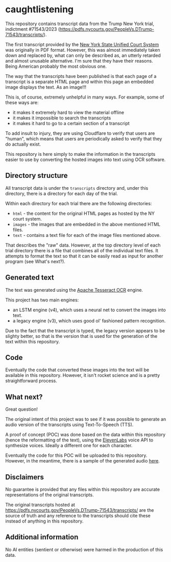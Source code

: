 # caughtlistening

This repository contains transcript data from the Trump New York trial, indictment #71543/2023 (https://pdfs.nycourts.gov/PeopleVs.DTrump-71543/transcripts/).

The first transcript provided by the [New York State Unified Court System](https://ww2.nycourts.gov/press/index.shtml) was originally in PDF format.  However, this was almost immediately taken down and replaced by, what can only be described as, an utterly retarded and almost unusable alternative.  I'm sure that they have their reasons.  Being American probably the most obvious one.

The way that the transcripts have been published is that each page of a transcript is a separate HTML page and within this page an embedded image displays the text.  As an image!!!

This is, of course, extremely unhelpful in many ways.
For example, some of these ways are:
* it makes it extremely hard to view the material offline
* it makes it impossible to search the transcripts
* it makes it hard to go to a certain section of a transcript

To add insult to injury, they are using Cloudflare to verify that users are "human", which means that users are periodically asked to verify that they do actually exist.

This repository is here simply to make the information in the transcripts easier to use by converting the hosted images into text using OCR software.

## Directory structure

All transcript data is under the `transcripts` directory and, under this directory, there is a directory for each day of the trial.

Within each directory for each trial there are the following directories:
* `html` - the content for the original HTML pages as hosted by the NY court system.
* `images` - the images that are embedded in the above mentioned HTML files.
* `text` - contains a text file for each of the image files mentioned above.

That describes the "raw" data.  However, at the top directory level of each trial directory there is a file that combines all of the individual text files.  It attempts to format the text so that it can be easily read as input for another program (see What's next?).

## Generated text

The text was generated using the [Apache Tesseract OCR](https://github.com/tesseract-ocr/tesseract) engine.

This project has two main engines:
* an LSTM engine (v4), which uses a neural net to convert the images into text.
* a legacy engine (v3), which uses good ol' fashioned pattern recognition.

Due to the fact that the transcript is typed, the legacy version appears to be slighty better, so that is the version that is used for the generation of the text within this repository.

## Code

Eventually the code that converted these images into the text will be available in this repository.  However, it isn't rocket science and is a pretty straightforward process.

## What next?

Great question!

The original intent of this project was to see if it was possible to generate an audio version of the transcripts using Text-To-Speech (TTS).

A proof of concept (POC) was done based on the data within this repository (hence the reformatting of the text), using the [ElevenLabs](https://elevenlabs.io/) voice API to synthesize voices.  Ideally a different one for each character.

Eventually the code for this POC will be uploaded to this repository.  However, in the meantime, there is a sample of the generated audio [here](transcript-audio-sample.mp3).

## Disclaimers

No guarantee is provided that any files within this repository are accurate representations of the original transcripts.

The original transcripts hosted at https://pdfs.nycourts.gov/PeopleVs.DTrump-71543/transcripts/ are the source of truth and any reference to the transcripts should cite these instead of anything in this repository.

## Additional information

No AI entities (sentient or otherwise) were harmed in the production of this data.